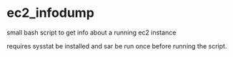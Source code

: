 # ec2_infodump
small bash script to get info about a running ec2 instance


requires sysstat be installed and sar be run once before running the script.
